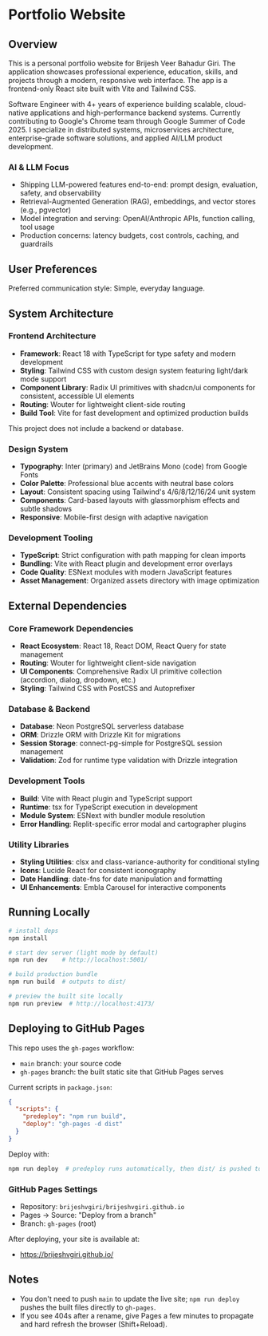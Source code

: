 # Portfolio Website

## Overview

This is a personal portfolio website for Brijesh Veer Bahadur Giri. The application showcases professional experience, education, skills, and projects through a modern, responsive web interface. The app is a frontend-only React site built with Vite and Tailwind CSS.

Software Engineer with 4+ years of experience building scalable, cloud-native applications and high-performance backend systems. Currently contributing to Google's Chrome team through Google Summer of Code 2025. I specialize in distributed systems, microservices architecture, enterprise-grade software solutions, and applied AI/LLM product development.

### AI & LLM Focus
- Shipping LLM-powered features end-to-end: prompt design, evaluation, safety, and observability
- Retrieval-Augmented Generation (RAG), embeddings, and vector stores (e.g., pgvector)
- Model integration and serving: OpenAI/Anthropic APIs, function calling, tool usage
- Production concerns: latency budgets, cost controls, caching, and guardrails

## User Preferences

Preferred communication style: Simple, everyday language.

## System Architecture

### Frontend Architecture
- **Framework**: React 18 with TypeScript for type safety and modern development
- **Styling**: Tailwind CSS with custom design system featuring light/dark mode support
- **Component Library**: Radix UI primitives with shadcn/ui components for consistent, accessible UI elements
- **Routing**: Wouter for lightweight client-side routing
- **Build Tool**: Vite for fast development and optimized production builds

This project does not include a backend or database.

### Design System
- **Typography**: Inter (primary) and JetBrains Mono (code) from Google Fonts
- **Color Palette**: Professional blue accents with neutral base colors
- **Layout**: Consistent spacing using Tailwind's 4/6/8/12/16/24 unit system
- **Components**: Card-based layouts with glassmorphism effects and subtle shadows
- **Responsive**: Mobile-first design with adaptive navigation

### Development Tooling
- **TypeScript**: Strict configuration with path mapping for clean imports
- **Bundling**: Vite with React plugin and development error overlays
- **Code Quality**: ESNext modules with modern JavaScript features
- **Asset Management**: Organized assets directory with image optimization

## External Dependencies

### Core Framework Dependencies
- **React Ecosystem**: React 18, React DOM, React Query for state management
- **Routing**: Wouter for lightweight client-side navigation
- **UI Components**: Comprehensive Radix UI primitive collection (accordion, dialog, dropdown, etc.)
- **Styling**: Tailwind CSS with PostCSS and Autoprefixer

### Database & Backend
- **Database**: Neon PostgreSQL serverless database
- **ORM**: Drizzle ORM with Drizzle Kit for migrations
- **Session Storage**: connect-pg-simple for PostgreSQL session management
- **Validation**: Zod for runtime type validation with Drizzle integration

### Development Tools
- **Build**: Vite with React plugin and TypeScript support
- **Runtime**: tsx for TypeScript execution in development
- **Module System**: ESNext with bundler module resolution
- **Error Handling**: Replit-specific error modal and cartographer plugins

### Utility Libraries
- **Styling Utilities**: clsx and class-variance-authority for conditional styling
- **Icons**: Lucide React for consistent iconography
- **Date Handling**: date-fns for date manipulation and formatting
- **UI Enhancements**: Embla Carousel for interactive components

## Running Locally

```bash
# install deps
npm install

# start dev server (light mode by default)
npm run dev    # http://localhost:5001/

# build production bundle
npm run build  # outputs to dist/

# preview the built site locally
npm run preview  # http://localhost:4173/
```

## Deploying to GitHub Pages

This repo uses the `gh-pages` workflow:

- `main` branch: your source code
- `gh-pages` branch: the built static site that GitHub Pages serves

Current scripts in `package.json`:

```json
{
  "scripts": {
    "predeploy": "npm run build",
    "deploy": "gh-pages -d dist"
  }
}
```

Deploy with:

```bash
npm run deploy  # predeploy runs automatically, then dist/ is pushed to gh-pages
```

### GitHub Pages Settings

- Repository: `brijeshvgiri/brijeshvgiri.github.io`
- Pages → Source: "Deploy from a branch"
- Branch: `gh-pages` (root)

After deploying, your site is available at:

- https://brijeshvgiri.github.io/

## Notes

- You don't need to push `main` to update the live site; `npm run deploy` pushes the built files directly to `gh-pages`.
- If you see 404s after a rename, give Pages a few minutes to propagate and hard refresh the browser (Shift+Reload).